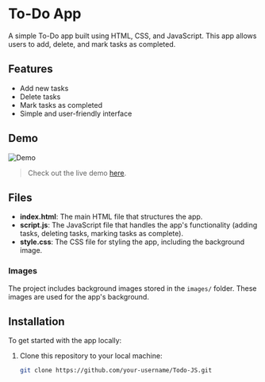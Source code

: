 # To-Do App

A simple To-Do app built using HTML, CSS, and JavaScript. This app allows users to add, delete, and mark tasks as completed.

## Features

- Add new tasks
- Delete tasks
- Mark tasks as completed
- Simple and user-friendly interface

## Demo

![Demo](./images/todo-app-demo.gif)

> Check out the live demo [here](your-deployed-link.com).

## Files

- **index.html**: The main HTML file that structures the app.
- **script.js**: The JavaScript file that handles the app's functionality (adding tasks, deleting tasks, marking tasks as complete).
- **style.css**: The CSS file for styling the app, including the background image.

### Images

The project includes background images stored in the `images/` folder. These images are used for the app's background.

## Installation

To get started with the app locally:

1. Clone this repository to your local machine:

   ```bash
   git clone https://github.com/your-username/Todo-JS.git
